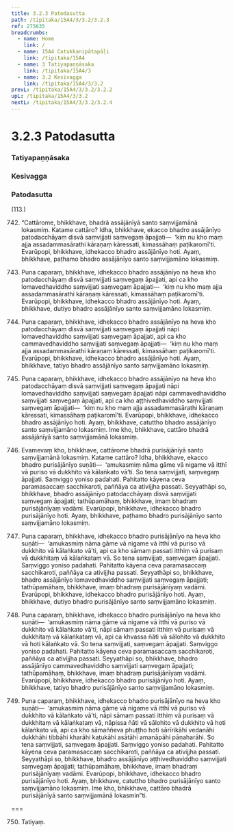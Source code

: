 ```yaml
---
title: 3.2.3 Patodasutta
path: /tipitaka/15A4/3/3.2/3.2.3
ref: 275635
breadcrumbs:
  - name: Home
    link: /
  - name: 15A4 Catukkanipātapāḷi
    link: /tipitaka/15A4
  - name: 3 Tatiyapaṇṇāsaka
    link: /tipitaka/15A4/3
  - name: 3.2 Kesivagga
    link: /tipitaka/15A4/3/3.2
prevL: /tipitaka/15A4/3/3.2/3.2.2
upL: /tipitaka/15A4/3/3.2
nextL: /tipitaka/15A4/3/3.2/3.2.4
---
```


# 3.2.3 Patodasutta

### Tatiyapaṇṇāsaka

### Kesivagga

### Patodasutta

(113.)

742. “Cattārome, bhikkhave, bhadrā assājānīyā santo saṃvijjamānā lokasmiṃ. Katame cattāro? Idha, bhikkhave, ekacco bhadro assājānīyo patodacchāyaṃ disvā saṃvijjati saṃvegaṃ āpajjati—  ‘kiṃ nu kho maṃ ajja assadammasārathi kāraṇaṃ kāressati, kimassāhaṃ paṭikaromī’ti. Evarūpopi, bhikkhave, idhekacco bhadro assājānīyo hoti. Ayaṃ, bhikkhave, paṭhamo bhadro assājānīyo santo saṃvijjamāno lokasmiṃ.

743. Puna caparaṃ, bhikkhave, idhekacco bhadro assājānīyo na heva kho patodacchāyaṃ disvā saṃvijjati saṃvegaṃ āpajjati, api ca kho lomavedhaviddho saṃvijjati saṃvegaṃ āpajjati—  ‘kiṃ nu kho maṃ ajja assadammasārathi kāraṇaṃ kāressati, kimassāhaṃ paṭikaromī’ti. Evarūpopi, bhikkhave, idhekacco bhadro assājānīyo hoti. Ayaṃ, bhikkhave, dutiyo bhadro assājānīyo santo saṃvijjamāno lokasmiṃ.

744. Puna caparaṃ, bhikkhave, idhekacco bhadro assājānīyo na heva kho patodacchāyaṃ disvā saṃvijjati saṃvegaṃ āpajjati nāpi lomavedhaviddho saṃvijjati saṃvegaṃ āpajjati, api ca kho cammavedhaviddho saṃvijjati saṃvegaṃ āpajjati—  ‘kiṃ nu kho maṃ ajja assadammasārathi kāraṇaṃ kāressati, kimassāhaṃ paṭikaromī’ti. Evarūpopi, bhikkhave, idhekacco bhadro assājānīyo hoti. Ayaṃ, bhikkhave, tatiyo bhadro assājānīyo santo saṃvijjamāno lokasmiṃ.

745. Puna caparaṃ, bhikkhave, idhekacco bhadro assājānīyo na heva kho patodacchāyaṃ disvā saṃvijjati saṃvegaṃ āpajjati nāpi lomavedhaviddho saṃvijjati saṃvegaṃ āpajjati nāpi cammavedhaviddho saṃvijjati saṃvegaṃ āpajjati, api ca kho aṭṭhivedhaviddho saṃvijjati saṃvegaṃ āpajjati—  ‘kiṃ nu kho maṃ ajja assadammasārathi kāraṇaṃ kāressati, kimassāhaṃ paṭikaromī’ti. Evarūpopi, bhikkhave, idhekacco bhadro assājānīyo hoti. Ayaṃ, bhikkhave, catuttho bhadro assājānīyo santo saṃvijjamāno lokasmiṃ. Ime kho, bhikkhave, cattāro bhadrā assājānīyā santo saṃvijjamānā lokasmiṃ.

746. Evamevaṃ kho, bhikkhave, cattārome bhadrā purisājānīyā santo saṃvijjamānā lokasmiṃ. Katame cattāro? Idha, bhikkhave, ekacco bhadro purisājānīyo suṇāti—  ‘amukasmiṃ nāma gāme vā nigame vā itthī vā puriso vā dukkhito vā kālaṅkato vā’ti. So tena saṃvijjati, saṃvegaṃ āpajjati. Saṃviggo yoniso padahati. Pahitatto kāyena ceva paramasaccaṃ sacchikaroti, paññāya ca ativijjha passati. Seyyathāpi so, bhikkhave, bhadro assājānīyo patodacchāyaṃ disvā saṃvijjati saṃvegaṃ āpajjati; tathūpamāhaṃ, bhikkhave, imaṃ bhadraṃ purisājānīyaṃ vadāmi. Evarūpopi, bhikkhave, idhekacco bhadro purisājānīyo hoti. Ayaṃ, bhikkhave, paṭhamo bhadro purisājānīyo santo saṃvijjamāno lokasmiṃ.

747. Puna caparaṃ, bhikkhave, idhekacco bhadro purisājānīyo na heva kho suṇāti—  ‘amukasmiṃ nāma gāme vā nigame vā itthī vā puriso vā dukkhito vā kālaṅkato vā’ti, api ca kho sāmaṃ passati itthiṃ vā purisaṃ vā dukkhitaṃ vā kālaṅkataṃ vā. So tena saṃvijjati, saṃvegaṃ āpajjati. Saṃviggo yoniso padahati. Pahitatto kāyena ceva paramasaccaṃ sacchikaroti, paññāya ca ativijjha passati. Seyyathāpi so, bhikkhave, bhadro assājānīyo lomavedhaviddho saṃvijjati saṃvegaṃ āpajjati; tathūpamāhaṃ, bhikkhave, imaṃ bhadraṃ purisājānīyaṃ vadāmi. Evarūpopi, bhikkhave, idhekacco bhadro purisājānīyo hoti. Ayaṃ, bhikkhave, dutiyo bhadro purisājānīyo santo saṃvijjamāno lokasmiṃ.

748. Puna caparaṃ, bhikkhave, idhekacco bhadro purisājānīyo na heva kho suṇāti—  ‘amukasmiṃ nāma gāme vā nigame vā itthī vā puriso vā dukkhito vā kālaṅkato vā’ti, nāpi sāmaṃ passati itthiṃ vā purisaṃ vā dukkhitaṃ vā kālaṅkataṃ vā, api ca khvassa ñāti vā sālohito vā dukkhito vā hoti kālaṅkato vā. So tena saṃvijjati, saṃvegaṃ āpajjati. Saṃviggo yoniso padahati. Pahitatto kāyena ceva paramasaccaṃ sacchikaroti, paññāya ca ativijjha passati. Seyyathāpi so, bhikkhave, bhadro assājānīyo cammavedhaviddho saṃvijjati saṃvegaṃ āpajjati; tathūpamāhaṃ, bhikkhave, imaṃ bhadraṃ purisājānīyaṃ vadāmi. Evarūpopi, bhikkhave, idhekacco bhadro purisājānīyo hoti. Ayaṃ, bhikkhave, tatiyo bhadro purisājānīyo santo saṃvijjamāno lokasmiṃ.

749. Puna caparaṃ, bhikkhave, idhekacco bhadro purisājānīyo na heva kho suṇāti—  ‘amukasmiṃ nāma gāme vā nigame vā itthī vā puriso vā dukkhito vā kālaṅkato vā’ti, nāpi sāmaṃ passati itthiṃ vā purisaṃ vā dukkhitaṃ vā kālaṅkataṃ vā, nāpissa ñāti vā sālohito vā dukkhito vā hoti kālaṅkato vā, api ca kho sāmaññeva phuṭṭho hoti sārīrikāhi vedanāhi dukkhāhi tibbāhi kharāhi kaṭukāhi asātāhi amanāpāhi pāṇaharāhi. So tena saṃvijjati, saṃvegaṃ āpajjati. Saṃviggo yoniso padahati. Pahitatto kāyena ceva paramasaccaṃ sacchikaroti, paññāya ca ativijjha passati. Seyyathāpi so, bhikkhave, bhadro assājānīyo aṭṭhivedhaviddho saṃvijjati saṃvegaṃ āpajjati; tathūpamāhaṃ, bhikkhave, imaṃ bhadraṃ purisājānīyaṃ vadāmi. Evarūpopi, bhikkhave, idhekacco bhadro purisājānīyo hoti. Ayaṃ, bhikkhave, catuttho bhadro purisājānīyo santo saṃvijjamāno lokasmiṃ. Ime kho, bhikkhave, cattāro bhadrā purisājānīyā santo saṃvijjamānā lokasmin”ti.

===

750. Tatiyaṃ.




